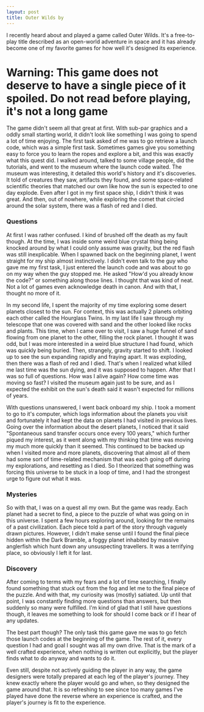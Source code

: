 ```yaml
---
layout: post
title: Outer Wilds by 
---
```


I recently heard about and played a game called Outer Wilds. It's a free-to-play title described as an open-world adventure in space and it has already become one of my favorite games for how well it's designed its experience.

# Warning: This game does not deserve to have a single piece of it spoiled. Do not read before playing, it's not a long game

The game didn't seem all that great at first. With sub-par graphics and a oddly small starting world, it didn't look like something I was going to spend a lot of time enjoying. The first  task asked of me was to go retrieve a launch code, which was a simple first task. Sometimes games give you something easy to force you to learn the ropes and explore a bit, and this was exactly what this quest did. I walked around, talked to some village people, did the tutorials, and went to the museum where the launch code waited. The museum was interesting, it detailed this world's history and it's discoveries. It told of creatures they saw, artifacts they found, and some space-related scientific theories that matched our own like how the sun is expected to one day explode. Even after I got in my first space ship, I didn't think it was great. And then, out of nowhere, while exploring the comet that circled around the solar system, there was a flash of red and I died.

### Questions
At first I was rather confused. I kind of brushed off the death as my fault though. At the time, I was inside some weird blue crystal thing being knocked around by what I could only assume was gravity, but the red flash was still inexplicable. When I spawned back on the beginning planet, I went straight for my ship almost instinctively. I didn't even talk to the guy who gave me my first task, I just entered the launch code and was about to go on my way when the guy stopped me. He asked "How'd you already know the code?" or something along those lines. I thought that was kind of neat. Not a lot of games even acknowledge death in canon. And with that, I thought no more of it.

In my second life, I spent the majority of my time exploring some desert planets closest to the sun. For context, this was actually 2 planets orbiting each other called the Hourglass Twins. In my last life I saw through my telescope that one was covered with sand and the other looked like rocks and plants. This time, when I came over to visit, I saw a huge funnel of sand flowing from one planet to the other, filling the rock planet. I thought it was odd, but I was more interested in a weird blue structure I had found, which was quickly being buried. Then, strangely, gravity started to shift. I looked up to see the sun expanding rapidly and fraying apart. It was exploding, then there was a flash of red and I died. That's when I realized what killed me last time was the sun dying, and it was supposed to happen. After that I was so full of questions. How was I alive again? How come time was moving so fast? I visited the museum again just to be sure, and as I expected the exhibit on the sun's death said it wasn't expected for millions of years.

With questions unanswered, I went back onboard my ship. I took a moment to go to it's computer, which logs information about the planets you visit and fortunately it had kept the data on planets I had visited in previous lives. Going over the information about the desert planets, I noticed that it said "Spontaneous sand transfer occurs once every 100 years," which further piqued my interest, as it went along with my thinking that time was moving my much more quickly than it seemed. This continued to be backed up when I visited more and more planets, discovering that almost all of them had some sort of time-related mechanism that was each going off during my explorations, and resetting as I died. So I theorized that something was forcing this universe to be stuck in a loop of time, and I had the strongest urge to figure out what it was. 

### Mysteries

So with that, I was on a quest all my own. But the game was ready. Each planet had a secret to find, a piece to the puzzle of what was going on in this universe. I spent a few hours exploring around, looking for the remains of a past civilization. Each piece told a part of the story through vaguely drawn pictures. However, I didn't make sense until I found the final piece hidden within the Dark Bramble, a foggy planet inhabited by massive anglerfish which hunt down any unsuspecting travellers. It was a terrifying place, so obviously I left it for last.

### Discovery
After coming to terms with my fears and a lot of time searching, I finally found something that stuck out from the fog and let me to the final piece of the puzzle. And with that, my curiosity was (mostly) satiated. Up until that point, I was constantly finding more questions than answers, but then suddenly so many were fulfilled. I'm kind of glad that I still have questions though, it leaves me something to look for should I come back or if I hear of any updates.

The best part though? The only task this game gave me was to go fetch those launch codes at the beginning of the game. The rest of it, every question I had and goal I sought was all my own drive. That is the mark of a well crafted experience, when nothing is written out explicitly, but the player finds what to do anyway and wants to do it. 

Even still, despite not actively guiding the player in any way, the game designers were totally prepared at each leg of the player's journey. They knew exactly where the player would go and when, so they designed the game around that. It is so refreshing to see since too many games I've played have done the reverse where an experience is crafted, and the player's journey is fit to the experience. 
